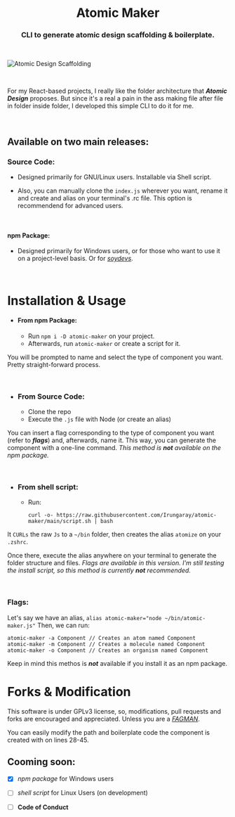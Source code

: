 <div align="center">

# **Atomic Maker**

### **CLI to generate atomic design scaffolding & boilerplate.**

</div>

<br />

![Atomic Design Scaffolding](https://i.postimg.cc/8GyWV55G/Screenshot-from-2022-02-14-23-12-44.png)

<br />

For my React-based projects, I really like the folder architecture that _**Atomic Design**_ proposes. But since it's a real a pain in the ass making file after file in folder inside folder, I developed this simple CLI to do it for me.

<br />

## **Available on two main releases:**

### Source Code:
- Designed primarily for GNU/Linux users. Installable via Shell script.

- Also, you can manually clone the `index.js` wherever you want, rename it and create and alias on your terminal's .rc file. This option is recommendend for advanced users.

<br />

#### npm Package:
- Designed primarily for Windows users, or for those who want to use it on a project-level basis. Or for [_soydevs_](https://www.urbandictionary.com/define.php?term=Soydev).

<br />

# Installation & Usage

- #### **From npm Package:**
    - Run `npm i -D atomic-maker` on your project.
    - Afterwards, run `atomic-maker` or create a script for it.


You will be prompted to name and select the type of component you want. Pretty straight-forward process.

<br />

- ### **From Source Code:**
    - Clone the repo
    - Execute the `.js` file with Node (or create an alias)

You can insert a flag corresponding to the type of component you want (refer to _**flags**_) and, afterwards, name it. This way, you can generate the component with a one-line command. _This method is **not** available on the npm package._

<br />

- ### **From shell script:**
    - Run:

        ```curl -o- https://raw.githubusercontent.com/Irungaray/atomic-maker/main/script.sh | bash```

It `CURLs` the raw `Js` to a `~/bin` folder, then creates the alias `atomize` on your `.zshrc`.

Once there, execute the alias anywhere on your terminal to generate the folder structure and files. _Flags are available in this version. I'm still testing the install script, so this method is currently **not** recommended._

<br />

### **Flags:**
Let's say we have an alias, `alias atomic-maker="node ~/bin/atomic-maker.js"`
Then, we can run:
```
atomic-maker -a Component // Creates an atom named Component
atomic-maker -m Component // Creates a molecule named Component
atomic-maker -o Component // Creates an organism named Component
```

Keep in mind this methos is _**not**_ available if you install it as an npm package.

# Forks & Modification

This software is under GPLv3 license, so, modifications, pull requests and forks are encouraged and appreciated. Unless you are a [_FAGMAN_](https://www.reddit.com/r/wallstreetbets/comments/8pvu4d/now_that_microsoft_is_big_again_faang_is_now/).

You can easily modify the path and boilerplate code the component is created with on lines 28-45.

## **Cooming soon:**
- [x] *npm package* for Windows users
- [ ] *shell script* for Linux Users (on development)
- [ ] **Code of Conduct**

